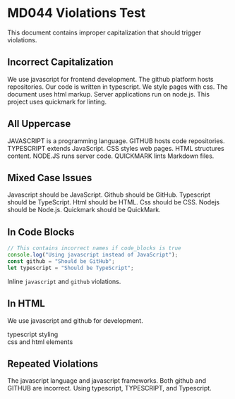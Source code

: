 # MD044 Violations Test

This document contains improper capitalization that should trigger violations.

## Incorrect Capitalization

We use javascript for frontend development.
The github platform hosts repositories.
Our code is written in typescript.
We style pages with css.
The document uses html markup.
Server applications run on node.js.
This project uses quickmark for linting.

## All Uppercase

JAVASCRIPT is a programming language.
GITHUB hosts code repositories.
TYPESCRIPT extends JavaScript.
CSS styles web pages.
HTML structures content.
NODE.JS runs server code.
QUICKMARK lints Markdown files.

## Mixed Case Issues

Javascript should be JavaScript.
Github should be GitHub.
Typescript should be TypeScript.
Html should be HTML.
Css should be CSS.
Nodejs should be Node.js.
Quickmark should be QuickMark.

## In Code Blocks

```javascript
// This contains incorrect names if code_blocks is true
console.log("Using javascript instead of JavaScript");
const github = "Should be GitHub";
let typescript = "Should be TypeScript";
```

Inline `javascript` and `github` violations.

## In HTML

<p>We use javascript and github for development.</p>
<div class="typescript">typescript styling</div>
<span>css and html elements</span>

## Repeated Violations

The javascript language and javascript frameworks.
Both github and GITHUB are incorrect.
Using typescript, TYPESCRIPT, and Typescript.